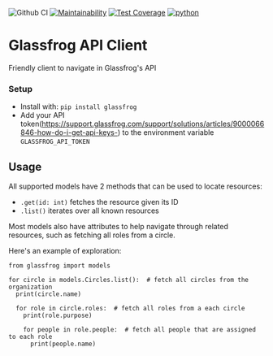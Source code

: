 ![Github CI](https://github.com/edukorg/glassfrog-py/workflows/Github%20CI/badge.svg)
[![Maintainability](https://api.codeclimate.com/v1/badges/616db0cff952ea5c8a6a/maintainability)](https://codeclimate.com/github/edukorg/glassfrog-py/maintainability)
[![Test Coverage](https://api.codeclimate.com/v1/badges/616db0cff952ea5c8a6a/test_coverage)](https://codeclimate.com/github/edukorg/glassfrog-py/test_coverage)
[![python](https://img.shields.io/badge/python-3.8-blue.svg)]()

# Glassfrog API Client

Friendly client to navigate in Glassfrog's API

### Setup

- Install with: ``pip install glassfrog``
- Add your API token(https://support.glassfrog.com/support/solutions/articles/9000066846-how-do-i-get-api-keys-) to the environment variable `GLASSFROG_API_TOKEN`

## Usage

All supported models have 2 methods that can be used to locate resources:
- `.get(id: int)` fetches the resource given its ID
- `.list()` iterates over all known resources

Most models also have attributes to help navigate through related resources, such as fetching all roles from a circle.

Here's an example of exploration:

```
from glassfrog import models

for circle in models.Circles.list():  # fetch all circles from the organization
  print(circle.name)
  
  for role in circle.roles:  # fetch all roles from a each circle
    print(role.purpose)
    
    for people in role.people:  # fetch all people that are assigned to each role
      print(people.name)
```


